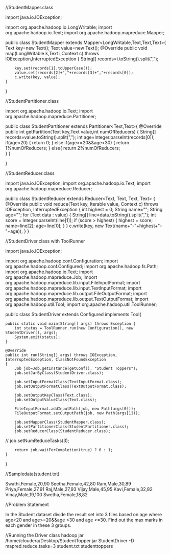 //StudentMapper.class

import java.io.IOException;

import org.apache.hadoop.io.LongWritable;
import org.apache.hadoop.io.Text;
import org.apache.hadoop.mapreduce.Mapper;


public class StudentMapper extends Mapper<LongWritable,Text,Text,Text>{
	Text key=new Text();
	Text value=new Text();
	@Override
	public void map(LongWritable k,Text i,Context c) throws IOException,InterruptedException
	{
		String[] records=i.toString().split(",");
		
		key.set(records[1].toUpperCase());
		value.set(records[2]+","+records[3]+","+records[0]);
		c.write(key, value);
	}
}

//StudentPartitioner.class

import org.apache.hadoop.io.Text;
import org.apache.hadoop.mapreduce.Partitioner;

public class StudentPartitioner extends Partitioner<Text,Text>{
	@Override
	public int getPartition(Text key,Text value,int numOfReducers)
	{
		String[] records=value.toString().split(",");
		int age=Integer.parseInt(records[0]);
		if(age<20)
		{
			return 0;
		}
		else if(age>=20&&age<30)
		{
			return 1%numOfReducers;
		}
		else{
			return 2%numOfReducers;			
		}
	}

}

//StudentReducer.class

import java.io.IOException;
import org.apache.hadoop.io.Text;
import org.apache.hadoop.mapreduce.Reducer;

public class StudentReducer extends Reducer<Text, Text, Text, Text> {
	@Override
	public void reduce(Text key, Iterable<Text> value, Context c)
			throws IOException, InterruptedException {
		int highest = 0;
		String name="";
		String age="";
		for (Text data : value) {
			String[] line=data.toString().split(",");
			int score = Integer.parseInt(line[1]);
			if (score > highest) {
				highest = score;
				name=line[2];
				age=line[0];
			}
		}
		c.write(key, new Text(name+"-"+highest+"-"+age));
	}
}

//StudentDriver.class with ToolRunner

import java.io.IOException;

import org.apache.hadoop.conf.Configuration;
import org.apache.hadoop.conf.Configured;
import org.apache.hadoop.fs.Path;
import org.apache.hadoop.io.Text;
import org.apache.hadoop.mapreduce.Job;
import org.apache.hadoop.mapreduce.lib.input.FileInputFormat;
import org.apache.hadoop.mapreduce.lib.input.TextInputFormat;
import org.apache.hadoop.mapreduce.lib.output.FileOutputFormat;
import org.apache.hadoop.mapreduce.lib.output.TextOutputFormat;
import org.apache.hadoop.util.Tool;
import org.apache.hadoop.util.ToolRunner;


public class StudentDriver extends Configured implements Tool{
	
	public static void main(String[] args) throws Exception {
		int status = ToolRunner.run(new Configuration(), new StudentDriver(), args);
		System.exit(status);
	}
	
	@Override
	public int run(String[] args) throws IOException, InterruptedException, ClassNotFoundException
	{
		Job job=Job.getInstance(getConf(), "Student Toppers");
		job.setJarByClass(StudentDriver.class);
		
		job.setInputFormatClass(TextInputFormat.class);
		job.setOutputFormatClass(TextOutputFormat.class);
		
		job.setOutputKeyClass(Text.class);
		job.setOutputValueClass(Text.class);
		
		FileInputFormat.addInputPath(job, new Path(args[0]));
		FileOutputFormat.setOutputPath(job, new Path(args[1]));
		
		job.setMapperClass(StudentMapper.class);
		job.setPartitionerClass(StudentPartitioner.class);
		job.setReducerClass(StudentReducer.class);
		
//		job.setNumReduceTasks(3);
		
		
		return job.waitForCompletion(true) ? 0 : 1;	
	}
}

//Sampledata(student.txt)

Swathi,Female,20,90
Seetha,Female,42,80
Ram,Male,30,89
Priya,Female,27,91
Raj,Male,27,93
Vijay,Male,45,95
Kavi,Female,32,82
Vinay,Male,19,100
Swetha,Female,18,82

//Problem Statement

In the Student dataset divide the result set into 3 files based on age where  age<20 and age>=20&&age <30 and  age >=30.
Find out the max marks in each gender  in these 3 groups.

//Running the Driver class
hadoop jar /home/cloudera/Desktop/StudentTopper.jar StudentDriver -D mapred.reduce.tasks=3 student.txt studenttoppers
